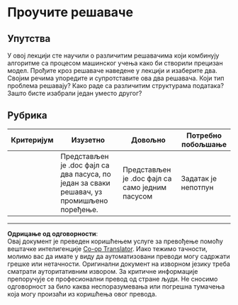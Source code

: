 <!--
CO_OP_TRANSLATOR_METADATA:
{
  "original_hash": "de6025f96841498b0577e9d1aee18d1f",
  "translation_date": "2025-09-05T13:08:33+00:00",
  "source_file": "4-Classification/2-Classifiers-1/assignment.md",
  "language_code": "sr"
}
-->
# Проучите решаваче
## Упутства

У овој лекцији сте научили о различитим решавачима који комбинују алгоритме са процесом машинског учења како би створили прецизан модел. Прођите кроз решаваче наведене у лекцији и изаберите два. Својим речима упоредите и супротставите ова два решавача. Који тип проблема решавају? Како раде са различитим структурама података? Зашто бисте изабрали један уместо другог?

## Рубрика

| Критеријум | Изузетно                                                                                     | Довољно                                         | Потребно побољшање           |
| ---------- | -------------------------------------------------------------------------------------------- | ----------------------------------------------- | ---------------------------- |
|            | Представљен је .doc фајл са два пасуса, по један за сваки решавач, уз промишљено поређење.    | Представљен је .doc фајл са само једним пасусом | Задатак је непотпун          |

---

**Одрицање од одговорности**:  
Овај документ је преведен коришћењем услуге за превођење помоћу вештачке интелигенције [Co-op Translator](https://github.com/Azure/co-op-translator). Иако тежимо тачности, молимо вас да имате у виду да аутоматизовани преводи могу садржати грешке или нетачности. Оригинални документ на изворном језику треба сматрати ауторитативним извором. За критичне информације препоручује се професионални превод од стране људи. Не сносимо одговорност за било каква неспоразумевања или погрешна тумачења која могу произаћи из коришћења овог превода.